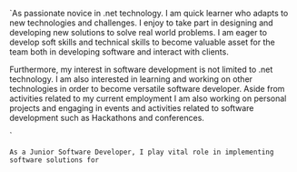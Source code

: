 `As passionate novice in .net technology. 
I am quick learner who adapts to new technologies and challenges. 
I enjoy to take part in designing and developing new solutions to solve real world problems. 
I am eager to develop soft skills and technical skills to become valuable asset for the team both in developing software and interact with clients.

Furthermore, my interest in software development is not limited to .net technology.
I am also interested in learning and working on other technologies in order to become versatile software developer.
Aside from activities related to my current employment I am also working on personal projects and engaging in events and activities related to software development such as Hackathons and conferences.



`

`
As a Junior Software Developer, I play vital role in implementing software solutions for 
`
```
